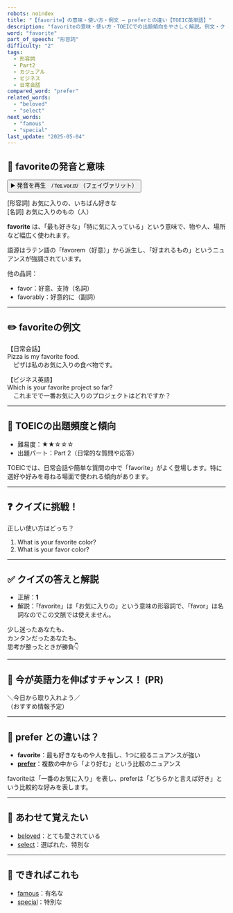 ```yaml
---
robots: noindex
title: "【favorite】の意味・使い方・例文 ― preferとの違い【TOEIC英単語】"
description: "favoriteの意味・使い方・TOEICでの出題傾向をやさしく解説。例文・クイズ付きでpreferとの違いもわかりやすく学べます。"
word: "favorite"
part_of_speech: "形容詞"
difficulty: "2"
tags:
  - 形容詞
  - Part2
  - カジュアル
  - ビジネス
  - 日常会話
compared_word: "prefer"
related_words:
  - "beloved"
  - "select"
next_words:
  - "famous"
  - "special"
last_update: "2025-05-04"
---
```


## 🔰 favoriteの発音と意味

<button class="play-audio" onclick="playTTS('favorite')">
  <span class="play-audio-main">
    ▶️ 発音を再生　/ˈfeɪ.vər.ɪt/
  </span>
  <span class="play-audio-sub">
    （フェイヴァリット）
  </span>
</button>

[形容詞] お気に入りの、いちばん好きな  
[名詞] お気に入りのもの（人）

**favorite** は、「最も好きな」「特に気に入っている」という意味で、物や人、場所など幅広く使われます。

語源はラテン語の「favorem（好意）」から派生し、「好まれるもの」というニュアンスが強調されています。

他の品詞：  
- favor：好意、支持（名詞）
- favorably：好意的に（副詞）

---

## ✏️ favoriteの例文

【日常会話】  
Pizza is my favorite food.  
　ピザは私のお気に入りの食べ物です。

【ビジネス英語】  
Which is your favorite project so far?  
　これまでで一番お気に入りのプロジェクトはどれですか？

---

## 🎯 TOEICの出題頻度と傾向

- 難易度：★★☆☆☆
- 出題パート：Part 2（日常的な質問や応答）

TOEICでは、日常会話や簡単な質問の中で「favorite」がよく登場します。特に選好や好みを尋ねる場面で使われる傾向があります。

---

## ❓ クイズに挑戦！

正しい使い方はどっち？

1. What is your favorite color?  
2. What is your favor color?

---

## ✅ クイズの答えと解説

- 正解：**1**
- 解説：「favorite」は「お気に入りの」という意味の形容詞で、「favor」は名詞なのでこの文脈では使えません。

少し迷ったあなたも、  
カンタンだったあなたも、  
思考が整ったときが勝負👇️

---

## 🚀 今が英語力を伸ばすチャンス！ (PR)

<div class="info-center">
＼今日から取り入れよう／<br>  
（おすすめ情報予定）
</div>

---

## 🤔  prefer との違いは？

- **favorite**：最も好きなものや人を指し、1つに絞るニュアンスが強い
- **[prefer](/prefer)**：複数の中から「より好む」という比較のニュアンス

favoriteは「一番のお気に入り」を表し、preferは「どちらかと言えば好き」という比較的な好みを表します。

---

## 🧩 あわせて覚えたい

- [beloved](/beloved)：とても愛されている
- [select](/select)：選ばれた、特別な

---

## 📖 できればこれも

- [famous](/famous)：有名な
- [special](/special)：特別な

<!-- cvid: aid33_bid21 -->
